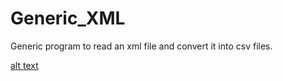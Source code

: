 # Generic_XML
Generic program to read an xml file and convert it into csv files.

[alt text](https://github.com/MDfarazuddin99/Generic_XML/blob/master/Readme_fig1.png)
